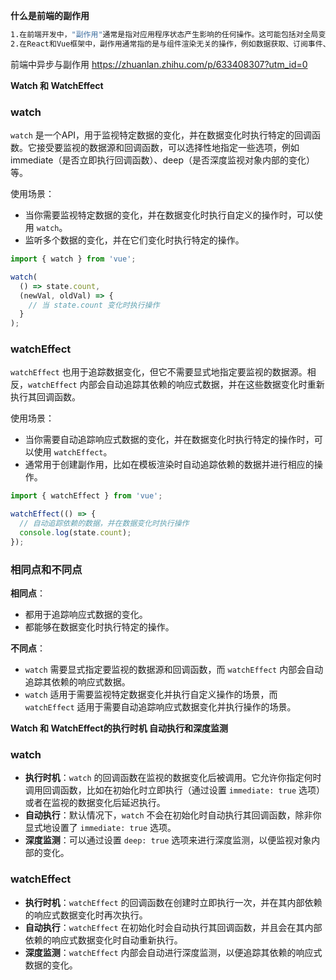 **什么是前端的副作用**

```bash
1.在前端开发中，"副作用"通常是指对应用程序状态产生影响的任何操作。这可能包括对全局变量的更改、对数据库的写操作、对用户界面的更新等
2.在React和Vue框架中，副作用通常指的是与组件渲染无关的操作，例如数据获取、订阅事件、手动修改DOM等
```



前端中异步与副作用  https://zhuanlan.zhihu.com/p/633408307?utm_id=0



**Watch 和 WatchEffect**

### watch

`watch` 是一个API，用于监视特定数据的变化，并在数据变化时执行特定的回调函数。它接受要监视的数据源和回调函数，可以选择性地指定一些选项，例如 immediate（是否立即执行回调函数）、deep（是否深度监视对象内部的变化）等。

使用场景：

- 当你需要监视特定数据的变化，并在数据变化时执行自定义的操作时，可以使用 `watch`。
- 监听多个数据的变化，并在它们变化时执行特定的操作。

```javascript
import { watch } from 'vue';

watch(
  () => state.count,
  (newVal, oldVal) => {
    // 当 state.count 变化时执行操作
  }
);
```



### watchEffect

`watchEffect` 也用于追踪数据变化，但它不需要显式地指定要监视的数据源。相反，`watchEffect` 内部会自动追踪其依赖的响应式数据，并在这些数据变化时重新执行其回调函数。

使用场景：

- 当你需要自动追踪响应式数据的变化，并在数据变化时执行特定的操作时，可以使用 `watchEffect`。
- 通常用于创建副作用，比如在模板渲染时自动追踪依赖的数据并进行相应的操作。

```javascript
import { watchEffect } from 'vue';

watchEffect(() => {
  // 自动追踪依赖的数据，并在数据变化时执行操作
  console.log(state.count);
});
```

### 相同点和不同点

**相同点**：

- 都用于追踪响应式数据的变化。
- 都能够在数据变化时执行特定的操作。

**不同点**：

- `watch` 需要显式指定要监视的数据源和回调函数，而 `watchEffect` 内部会自动追踪其依赖的响应式数据。
- `watch` 适用于需要监视特定数据变化并执行自定义操作的场景，而 `watchEffect` 适用于需要自动追踪响应式数据变化并执行操作的场景。



**Watch 和 WatchEffect的执行时机 自动执行和深度监测**

### watch

- **执行时机**：`watch` 的回调函数在监视的数据变化后被调用。它允许你指定何时调用回调函数，比如在初始化时立即执行（通过设置 `immediate: true` 选项）或者在监视的数据变化后延迟执行。
- **自动执行**：默认情况下，`watch` 不会在初始化时自动执行其回调函数，除非你显式地设置了 `immediate: true` 选项。
- **深度监测**：可以通过设置 `deep: true` 选项来进行深度监测，以便监视对象内部的变化。

### watchEffect

- **执行时机**：`watchEffect` 的回调函数在创建时立即执行一次，并在其内部依赖的响应式数据变化时再次执行。
- **自动执行**：`watchEffect` 在初始化时会自动执行其回调函数，并且会在其内部依赖的响应式数据变化时自动重新执行。
- **深度监测**：`watchEffect` 内部会自动进行深度监测，以便追踪其依赖的响应式数据的变化。
